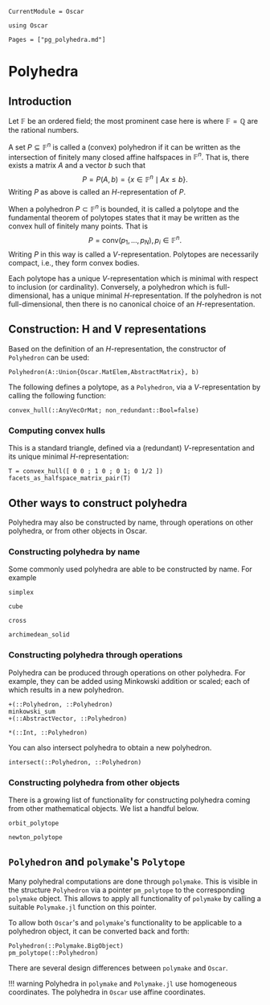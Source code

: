 ```@meta
CurrentModule = Oscar
```

```@setup oscar
using Oscar
```

```@contents
Pages = ["pg_polyhedra.md"]
```

# Polyhedra

## Introduction

Let $\mathbb{F}$ be an ordered field; the most prominent case here is where $\mathbb{F}=\mathbb{Q}$ are the rational numbers.

A set $P \subseteq \mathbb{F}^n$ is called a (convex) polyhedron if it can be written as the intersection of finitely many closed affine halfspaces in $\mathbb{F}^n$.
That is, there exists a matrix $A$ and a vector $b$ such that
$$P = P(A,b) = \{ x \in \mathbb{F}^n \mid Ax \leq b\}.$$
Writing $P$ as above is called an $H$-representation of $P$.

When a polyhedron $P \subset \mathbb{F}^n$ is bounded, it is called a polytope and the fundamental theorem of polytopes states that it may be written as the convex hull of finitely many points.
That is $$P = \textrm{conv}(p_1,\ldots,p_N), p_i \in \mathbb{F}^n.$$
Writing $P$ in this way is called a $V$-representation.
Polytopes are necessarily compact, i.e., they form convex bodies.

Each polytope has a unique $V$-representation which is minimal with respect to inclusion (or cardinality).
Conversely, a polyhedron which is full-dimensional, has a unique minimal $H$-representation.
If the polyhedron is not full-dimensional, then there is no canonical choice of an $H$-representation.


## Construction: H and V representations

Based on the definition of an $H$-representation, the constructor of `Polyhedron` can be used:

```@docs
Polyhedron(A::Union{Oscar.MatElem,AbstractMatrix}, b)
```

The following defines a polytope, as a `Polyhedron`, via a $V$-representation by calling the following function:

```@docs
convex_hull(::AnyVecOrMat; non_redundant::Bool=false)
```

### Computing convex hulls

This is a standard triangle, defined via a (redundant) $V$-representation  and its unique minimal $H$-representation:

```@repl oscar
T = convex_hull([ 0 0 ; 1 0 ; 0 1; 0 1/2 ])
facets_as_halfspace_matrix_pair(T)
```


## Other ways to construct polyhedra

Polyhedra may also be constructed by name, through operations on other polyhedra, or from other objects in Oscar.

### Constructing polyhedra by name
Some commonly used polyhedra are able to be constructed by name. For example

```@docs
simplex
```

```@docs
cube
```

```@docs
cross
```

```@docs
archimedean_solid
```

### Constructing polyhedra through operations
Polyhedra can be produced through operations on other polyhedra. For example, they can be added using Minkowski addition or scaled; each of which results in a new polyhedron.

```@docs
+(::Polyhedron, ::Polyhedron)
minkowski_sum
+(::AbstractVector, ::Polyhedron)
```

```@docs
*(::Int, ::Polyhedron)
```

You can also intersect polyhedra to obtain a new polyhedron.

```@docs
intersect(::Polyhedron, ::Polyhedron)
```


### Constructing polyhedra from other objects

There is a growing list of functionality for constructing polyhedra coming from other mathematical objects. We list a handful below.

```@docs
orbit_polytope
```

```@docs
newton_polytope
```





## `Polyhedron` and `polymake`'s `Polytope`

Many polyhedral computations are done through `polymake`.
This is visible in the structure `Polyhedron` via a pointer  `pm_polytope` to the corresponding `polymake` object.
This allows to apply all functionality of `polymake` by calling a suitable `Polymake.jl` function on this pointer.

To allow both `Oscar`'s and `polymake`'s functionality to be applicable to a polyhedron object, it can be converted back and forth:

```@docs
Polyhedron(::Polymake.BigObject)
pm_polytope(::Polyhedron)
```

There are several design differences between `polymake` and `Oscar`.

!!! warning
    Polyhedra in `polymake` and `Polymake.jl` use homogeneous coordinates. The polyhedra in `Oscar` use affine coordinates.
